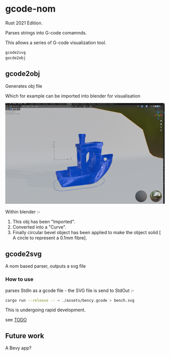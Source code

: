 # gcode-nom

Rust 2021 Edition.

Parses strings into G-code comamnds.

This allows a series of G-code visualization tool.

```bash
gcode2svg
gocde2obj
```

## gcode2obj

Generates obj file

Which for example can be imported into blender for visualisation

![Benchy in Blender](images/BlenderBenchy.png)

Within blender :-

1) This obj has been "Imported".
2) Converted into a "Curve".
3) Finally  circular bevel object has been applied to make the object solid [ A circle to represent a 0.1mm fibre].

## gcode2svg

A nom based parser, outputs a svg file

### How to use

parses StdIn as a gcode file - the SVG file is send to StdOut :-

```bash
cargo run --release -- < ./assets/bency.gcode > bench.svg
```

This is undergoing rapid development.

see [TODO](TODO.md)

## Future work

A Bevy app?
